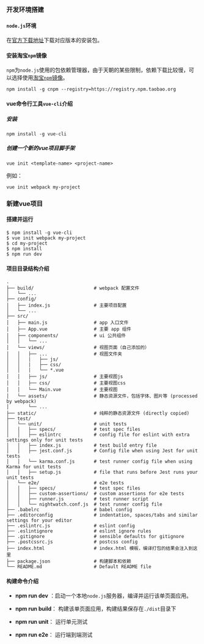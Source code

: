 ### 开发环境搭建

#### `node.js`环境

在[官方下载地址](https://nodejs.org/en/download/)下载对应版本的安装包。

#### 安装淘宝`npm`镜像

`npm`为`node.js`使用的包依赖管理器，由于天朝的某些限制，依赖下载比较慢，可以选择使用[淘宝`npm`镜像](https://npm.taobao.org/)。

```
npm install -g cnpm --registry=https://registry.npm.taobao.org
```

#### vue命令行工具`vue-cli`介绍

##### 安装

```
npm install -g vue-cli
```

##### 创建一个新的vue项目脚手架

```
vue init <template-name> <project-name>
```

例如：

```
vue init webpack my-project
```

### 新建vue项目

#### 搭建并运行


```
$ npm install -g vue-cli
$ vue init webpack my-project
$ cd my-project
$ npm install
$ npm run dev
```

#### 项目目录结构介绍

```
.
├── build/                      # webpack 配置文件
│   └── ...
├── config/
│   ├── index.js                # 主要项目配置
│   └── ...
├── src/
│   ├── main.js                 # app 入口文件
│   ├── App.vue                 # 主要 app 组件
│   ├── components/             # ui 公共组件
│   │   └── ...
│   └── views/                  # 视图页面（自己添加的）
│   │   ├── ...                 # 视图文件夹
│   │   |   ├── js/
│   │   |   ├── css/
│   │   |   └── *.vue
│   │   ├── js/                 # 主要视图js
│   │   ├── css/                # 主要视图css
│   │   └── Main.vue            # 主要视图
│   └── assets/                 # 静态资源文件，包括字体、图片等 (processed by webpack)
│       └── ...
├── static/                     # 纯粹的静态资源文件 (directly copied)
├── test/
│   └── unit/                   # unit tests
│   │   ├── specs/              # test spec files
│   │   ├── eslintrc            # config file for eslint with extra settings only for unit tests
│   │   ├── index.js            # test build entry file
│   │   ├── jest.conf.js        # Config file when using Jest for unit tests
│   │   └── karma.conf.js       # test runner config file when using Karma for unit tests
│   │   ├── setup.js            # file that runs before Jest runs your unit tests
│   └── e2e/                    # e2e tests
│   │   ├── specs/              # test spec files
│   │   ├── custom-assertions/  # custom assertions for e2e tests
│   │   ├── runner.js           # test runner script
│   │   └── nightwatch.conf.js  # test runner config file
├── .babelrc                    # babel config
├── .editorconfig               # indentation, spaces/tabs and similar settings for your editor
├── .eslintrc.js                # eslint config
├── .eslintignore               # eslint ignore rules
├── .gitignore                  # sensible defaults for gitignore
├── .postcssrc.js               # postcss config
├── index.html                  # index.html 模板，编译打包的结果会注入到这里
├── package.json                # 构建脚本和依赖
└── README.md                   # Default README file
```

#### 构建命令介绍


- **npm run dev** ：启动一个本地`node.js`服务器，编译并运行该单页面应用。

- **npm run build**： 构建该单页面应用，构建结果保存在`./dist`目录下

- **npm run unit**： 运行单元测试

- **npm run e2e**： 运行端到端测试
